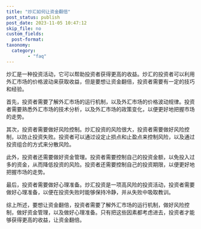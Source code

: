 ```yaml
---
title: "炒汇如何让资金翻倍"
post_status: publish
post_date: 2023-11-05 10:47:12
skip_file: no
custom_fields: 
  post-format: 
taxonomy:
  category:
        - "faq"
---
```


炒汇是一种投资活动，它可以帮助投资者获得更高的收益。炒汇的投资者可以利用外汇市场的价格波动来获取收益，但是要想让资金翻倍，投资者需要有一定的技巧和经验。

首先，投资者需要了解外汇市场的运行机制，以及外汇市场的价格波动规律。投资者需要熟悉外汇市场的技术分析，以及外汇市场的政策变化，以便更好地把握市场的走势。

其次，投资者需要做好风险控制。炒汇投资的风险很大，投资者需要做好风险控制，以防止投资失败。投资者可以通过设定止损点和止盈点来控制风险，以及通过投资组合的方式来分散风险。

此外，投资者还需要做好资金管理。投资者需要控制自己的投资金额，以免投入过多的资金，从而降低投资的风险。投资者还需要控制自己的投资期限，以便更好地把握市场的走势。

最后，投资者需要做好心理准备。炒汇投资是一项高风险的投资活动，投资者需要做好心理准备，以便在投资失败时能够保持冷静，并从失败中吸取教训。

综上所述，要想让资金翻倍，投资者需要了解外汇市场的运行机制，做好风险控制，做好资金管理，以及做好心理准备。只有把这些因素都考虑进去，投资者才能够获得更高的收益，让资金翻倍。
